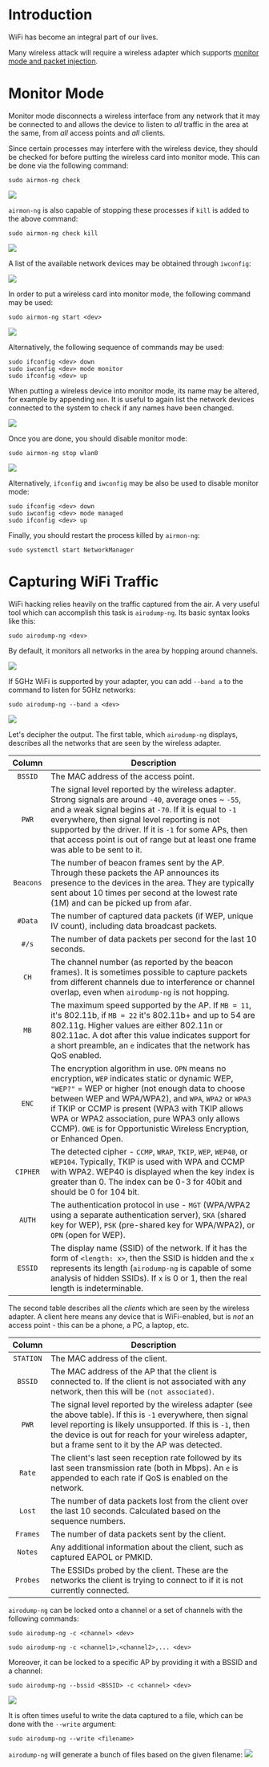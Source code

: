 # Introduction
WiFi has become an integral part of our lives.

Many wireless attack will require a wireless adapter which supports [monitor mode and packet injection](https://deviwiki.com/wiki/List_of_Wireless_Adapters_That_Support_Monitor_Mode_and_Packet_Injection).

# Monitor Mode
Monitor mode disconnects a wireless interface from any network that it may be connected to and allows the device to listen to *all* traffic in the area at the same, from *all* access points and *all* clients. 

Since certain processes may interfere with the wireless device, they should be checked for before putting the wireless card into monitor mode. This can be done via the following command:
```
sudo airmon-ng check
```

![](Resources/Images/WIFI_airmon_check.png)

`airmon-ng` is also capable of stopping these processes if `kill` is added to the above command:
```
sudo airmon-ng check kill
```

![](Resources/Images/WIFI_airmon_check_kill.png)

A list of the available network devices may be obtained through `iwconfig`:

![](Resources/Images/WIFI_iwconfig_list.png)

In order to put a wireless card into monitor mode, the following command may be used:
```
sudo airmon-ng start <dev>
```

![](Resources/Images/WIFI_airmon_start.png)

Alternatively, the following sequence of commands may be used:
```
sudo ifconfig <dev> down
sudo iwconfig <dev> mode monitor
sudo ifconfig <dev> up
```

When putting a wireless device into monitor mode, its name may be altered, for example by appending `mon`. It is useful to again list the network devices connected to the system to check if any names have been changed.

![](Resources/Images/WIFI_iwconfig_list_monitor_mode.png)

Once you are done, you should disable monitor mode:
```
sudo airmon-ng stop wlan0
```

![](Resources/Images/WIFI_airmon_stop.png)

Alternatively, `ifconfig` and `iwconfig` may be also be used to disable monitor mode:

```
sudo ifconfig <dev> down
sudo iwconfig <dev> mode managed
sudo ifconfig <dev> up
```

Finally, you should restart the process killed by `airmon-ng`:
```
sudo systemctl start NetworkManager 
```

# Capturing WiFi Traffic
WiFi hacking relies heavily on the traffic captured from the air. A very useful tool which can accomplish this task is `airodump-ng`. Its basic syntax looks like this:

```
sudo airodump-ng <dev>
```

By default, it monitors all networks in the area by hopping around channels.

![](Resources/Images/WIFI_airodump_monitor_all.png)

If 5GHz WiFi is supported by your adapter, you can add `--band a` to the command to listen for 5GHz networks:
```
sudo airodump-ng --band a <dev>
```

![](Resources/Images/WIFI_airmon_monitor_all_5ghz.png)

Let's decipher the output. The first table, which `airodump-ng` displays, describes all the networks that are seen by the wireless adapter. 

| Column | Description |
|:--------:|--------------|
|`BSSID`| The MAC address of the access point. |
|`PWR`| The signal level reported by the wireless adapter. Strong signals are around `-40`, average ones ~ `-55`, and a weak signal begins at `-70`. If it is equal to `-1` everywhere, then signal level reporting is not supported by the driver. If it is `-1` for some APs, then that access point is out of range but at least one frame was able to be sent to it. |
|`Beacons`| The number of beacon frames sent by the AP. Through these packets the AP announces its presence to the devices in the area. They are typically sent about 10 times per second at the lowest rate (1M) and can be picked up from afar. |
|`#Data` | The number of captured data packets (if WEP, unique IV count), including data broadcast packets. |
|`#/s` | The number of data packets per second for the last 10 seconds. 
|`CH`| The channel number (as reported by the beacon frames). It is sometimes possible to capture packets from different channels due to interference or channel overlap, even when `airodump-ng` is not hopping. |
|`MB`| The maximum speed supported by the AP. If `MB = 11`, it's 802.11b, if `MB = 22` it's 802.11b+ and up to 54 are 802.11g. Higher values are either 802.11n or 802.11ac. A dot after this value indicates support for a short preamble, an `e` indicates that the network has QoS enabled.|
|`ENC`| The encryption algorithm in use. `OPN` means no encryption, `WEP` indicates static or dynamic WEP, `"WEP?"` = WEP or higher (not enough data to choose between WEP and WPA/WPA2), and `WPA`, `WPA2` or `WPA3` if TKIP or CCMP is present (WPA3 with TKIP allows WPA or WPA2 association, pure WPA3 only allows CCMP). `OWE` is for Opportunistic Wireless Encryption, or Enhanced Open.|
|`CIPHER`| The detected cipher - `CCMP`, `WRAP`, `TKIP`, `WEP`, `WEP40`, or `WEP104`. Typically, TKIP is used with WPA and CCMP with WPA2. WEP40 is displayed when the key index is greater than 0. The index can be 0-3 for 40bit and should be 0 for 104 bit.|
|`AUTH`| The authentication protocol in use - `MGT` (WPA/WPA2 using a separate authentication server), `SKA` (shared key for WEP), `PSK` (pre-shared key for WPA/WPA2), or `OPN` (open for WEP).|
|`ESSID`| The display name (SSID) of the network. If it has the form of `<length: x>`, then the SSID is hidden and the `x` represents its length (`airodump-ng` is capable of some analysis of hidden SSIDs). If `x` is 0 or 1, then the real length is indeterminable. |

The second table describes all the *clients* which are seen by the wireless adapter. A client here means any device that is WiFi-enabled, but is *not* an access point - this can be a phone, a PC, a laptop, etc. 

| Column | Description |
|:--------:|--------------|
|`STATION`| The MAC address of the client. |
|`BSSID`| The MAC address of the AP that the client is connected to. If the client is not associated with any network, then this will be `(not associated)`. |
|`PWR`| The signal level reported by the wireless adapter (see the above table). If this is `-1` everywhere, then signal level reporting is likely unsupported. If this is `-1`, then the device is out for reach for your wireless adapter, but a frame sent to it by the AP was detected. |
|`Rate`|  The client's last seen reception rate followed by its last seen transmission rate (both in Mbps). An `e` is appended to each rate if QoS is enabled on the network. |
|`Lost`| The number of data packets lost from the client over the last 10 seconds. Calculated based on the sequence numbers. |
|`Frames`| The number of data packets sent by the client. |
|`Notes`|  Any additional information about the client, such as captured EAPOL or PMKID. |
|`Probes`| The ESSIDs probed by the client. These are the networks the client is trying to connect to if it is not currently connected. |

`airodump-ng` can be locked onto a channel or a set of channels with the following commands:
```
sudo airodump-ng -c <channel> <dev>
```
```
sudo airodump-ng -c <channel1>,<channel2>,... <dev>
```

Moreover, it can be locked to a specific AP by providing it with a BSSID and a channel:
```
sudo airodump-ng --bssid <BSSID> -c <channel> <dev>
```

![](Resources/Images/WIFI_airodump_monitor_single.png)

It is often times useful to write the data captured to a file, which can be done with the `--write` argument:
```
sudo airodump-ng --write <filename>
```

`airodump-ng` will generate a bunch of files based on the given filename:
![](Resources/Images/WIFI_airodump_list_capture_files.png)